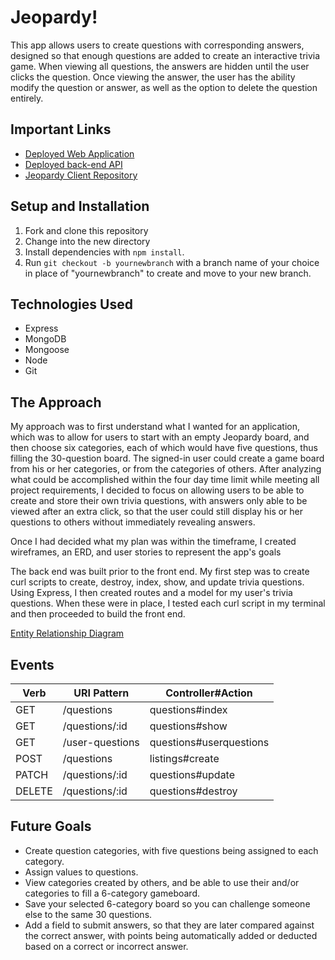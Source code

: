 # Jeopardy!
This app allows users to create questions with corresponding answers, designed so that enough questions are added to create an interactive trivia game. When viewing all questions, the answers are hidden until the user clicks the question. Once viewing the answer, the user has the ability modify the question or answer, as well as the option to delete the question entirely.

## Important Links
  - [Deployed Web Application](https://tylerr36.github.io/jeopardy-client/)
  - [Deployed back-end API](https://secure-plains-22928.herokuapp.com/)
  - [Jeopardy Client Repository](https://github.com/tylerr36/jeopardy-client)

## Setup and Installation
1. Fork and clone this repository
2. Change into the new directory
3. Install dependencies with `npm install`.
4. Run `git checkout -b yournewbranch` with a branch name of your choice in place of "yournewbranch" to create and move to your new branch.

## Technologies Used
  - Express
  - MongoDB
  - Mongoose
  - Node
  - Git

## The Approach
My approach was to first understand what I wanted for an application, which was to allow for users to start with an empty Jeopardy board, and then choose six categories, each of which would have five questions, thus filling the 30-question board. The signed-in user could create a game board from his or her categories, or from the categories of others. After analyzing what could be accomplished within the four day time limit while meeting all project requirements, I decided to focus on allowing users to be able to create and store their own trivia questions, with answers only able to be viewed after an extra click, so that the user could still display his or her questions to others without immediately revealing answers.

Once I had decided what my plan was within the timeframe, I created wireframes, an ERD, and user stories to represent the app's goals

The back end was built prior to the front end. My first step was to create curl scripts to create, destroy, index, show, and update trivia questions. Using Express, I then created routes and a model for my user's trivia questions. When these were in place, I tested each curl script in my terminal and then proceeded to build the front end.

[Entity Relationship Diagram](https://i.imgur.com/txQltbf.png)

## Events
| Verb | URI Pattern | Controller#Action |
|------|-------------|-------------------|
| GET  | /questions    | questions#index     |
| GET  | /questions/:id  | questions#show      |
| GET | /user-questions | questions#userquestions |
| POST  | /questions  | listings#create      |
| PATCH  | /questions/:id  | questions#update      |
| DELETE  | /questions/:id  | questions#destroy      |

## Future Goals
- Create question categories, with five questions being assigned to each category.
- Assign values to questions.
- View categories created by others, and be able to use their and/or categories to fill a 6-category gameboard.
 - Save your selected 6-category board so you can challenge someone else to the same 30 questions.
 - Add a field to submit answers, so that they are later compared against the correct answer, with points being automatically added or deducted based on a correct or incorrect answer.
